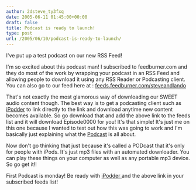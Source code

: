 ```yaml
---
author: 2dsteve_ty3fxq
date: 2005-06-11 01:45:00+00:00
draft: false
title: Podcast is ready to launch!
type: post
url: /2005/06/10/podcast-is-ready-to-launch/
---
```


I've put up a test podcast on our new RSS Feed!

I'm so excited about this podcast man! I subscribed to feedburner.com and they do most of the work by wrapping your podcast in an RSS Feed and allowing people to download it using any RSS Reader or Podcasting client. You can also go to our feed here at : [feeds.feedburner.com/steveandlando](http://feeds.feedburner.com/steveandlando)

That's not exactly the most glamorous way of downloading our SWEET audio content though. The best way is to get a podcasting client such as [iPodder](http://ipodder.sourceforge.net/) to link directly to the link and download anytime new content becomes available. So go download that and add the above link to the feeds list and it will download Episode0000 for you! It's that simple! It's just me on this one because I wanted to test out how this was going to work and I'm basically just explaining what the [Podcast](http://www.wikipedia.org/wiki/podcast) is all about.

Now don't go thinking that just because it's called a PODcast that it's only for people with iPods. It's just mp3 files with an automated downloader. You can play these things on your computer as well as any portable mp3 device. So go get it!!

First Podcast is monday! Be ready with [iPodder ](http://ipodder.sourceforge.net/)and the above link in your subscribed feeds list!
